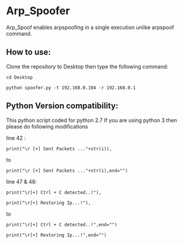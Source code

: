 # Arp_Spoofer
Arp_Spoof enables arpspoofing in a single execution unlike arpspoof command.

How to use: 
---

Clone the repository to Desktop then type the following command:

`cd Desktop` 

`python spoofer.py -t 192.168.0.104 -r 192.168.0.1`

Python Version compatibility:
---
This python script coded for python 2.7 
If you are using python 3 then please do following modifications

line 42 :

```print("\r [+] Sent Packets ..."+str(i)), ```

to

```print("\r [+] Sent Packets ..."+str(i),end="")```


line 47 & 48:

```print("\r[+] Ctrl + C detected..!"), ```

```print("\r[+] Restoring Ip...!"), ```

to

```print("\r[+] Ctrl + C detected..!",end="")```

```print("\r[+] Restoring Ip...!",end="")```
